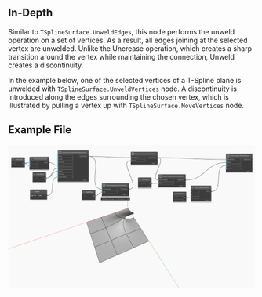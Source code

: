 ## In-Depth
Similar to `TSplineSurface.UnweldEdges`, this node performs the unweld operation on a set of vertices. As a result, all edges joining at the selected vertex are unwelded. Unlike the Uncrease operation, which creates a sharp transition around the vertex while maintaining the connection, Unweld creates a discontinuity. 

In the example below, one of the selected vertices of a T-Spline plane is unwelded with `TSplineSurface.UnweldVertices` node. A discontinuity is introduced along the edges surrounding the chosen vertex, which is illustrated by pulling a vertex up with `TSplineSurface.MoveVertices` node.

## Example File

![Example](./Autodesk.DesignScript.Geometry.TSpline.TSplineSurface.UnweldVertices_img.jpg)
